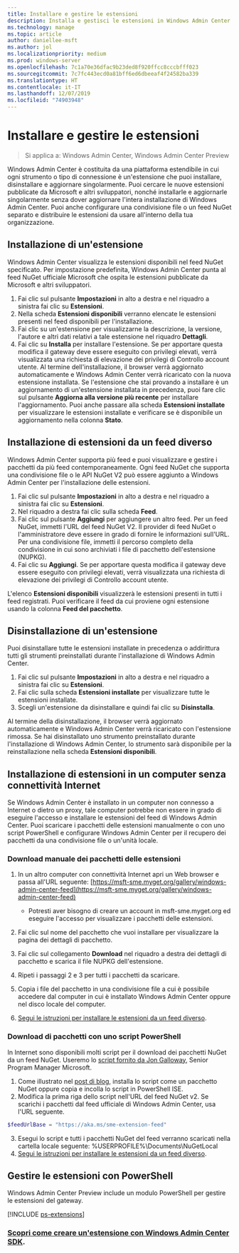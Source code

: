 ```yaml
---
title: Installare e gestire le estensioni
description: Installa e gestisci le estensioni in Windows Admin Center (progetto Honolulu)
ms.technology: manage
ms.topic: article
author: daniellee-msft
ms.author: jol
ms.localizationpriority: medium
ms.prod: windows-server
ms.openlocfilehash: 7c1a70e36dfac9b23ded8f920ffcc8cccbfff023
ms.sourcegitcommit: 7c7fc443ecd0a81bff6ed6dbeeaf4f24582ba339
ms.translationtype: HT
ms.contentlocale: it-IT
ms.lasthandoff: 12/07/2019
ms.locfileid: "74903948"
---
```

# <a name="install-and-manage-extensions"></a>Installare e gestire le estensioni

>Si applica a: Windows Admin Center, Windows Admin Center Preview

Windows Admin Center è costituita da una piattaforma estendibile in cui ogni strumento o tipo di connessione è un'estensione che puoi installare, disinstallare e aggiornare singolarmente. Puoi cercare le nuove estensioni pubblicate da Microsoft e altri sviluppatori, nonché installarle e aggiornarle singolarmente senza dover aggiornare l'intera installazione di Windows Admin Center. Puoi anche configurare una condivisione file o un feed NuGet separato e distribuire le estensioni da usare all'interno della tua organizzazione.

## <a name="installing-an-extension"></a>Installazione di un'estensione

Windows Admin Center visualizza le estensioni disponibili nel feed NuGet specificato. Per impostazione predefinita, Windows Admin Center punta al feed NuGet ufficiale Microsoft che ospita le estensioni pubblicate da Microsoft e altri sviluppatori.

1. Fai clic sul pulsante **Impostazioni** in alto a destra e nel riquadro a sinistra fai clic su **Estensioni**. 
2. Nella scheda **Estensioni disponibili** verranno elencate le estensioni presenti nel feed disponibili per l'installazione.
3. Fai clic su un'estensione per visualizzarne la descrizione, la versione, l'autore e altri dati relativi a tale estensione nel riquadro **Dettagli**.
4. Fai clic su **Installa** per installare l'estensione. Se per apportare questa modifica il gateway deve essere eseguito con privilegi elevati, verrà visualizzata una richiesta di elevazione dei privilegi di Controllo account utente. Al termine dell'installazione, il browser verrà aggiornato automaticamente e Windows Admin Center verrà ricaricato con la nuova estensione installata. Se l'estensione che stai provando a installare è un aggiornamento di un'estensione installata in precedenza, puoi fare clic sul pulsante **Aggiorna alla versione più recente** per installare l'aggiornamento. Puoi anche passare alla scheda **Estensioni installate** per visualizzare le estensioni installate e verificare se è disponibile un aggiornamento nella colonna **Stato**.

## <a name="installing-extensions-from-a-different-feed"></a>Installazione di estensioni da un feed diverso

Windows Admin Center supporta più feed e puoi visualizzare e gestire i pacchetti da più feed contemporaneamente. Ogni feed NuGet che supporta una condivisione file o le API NuGet V2 può essere aggiunto a Windows Admin Center per l'installazione delle estensioni.

1. Fai clic sul pulsante **Impostazioni** in alto a destra e nel riquadro a sinistra fai clic su **Estensioni**.
2. Nel riquadro a destra fai clic sulla scheda **Feed**.
3. Fai clic sul pulsante **Aggiungi** per aggiungere un altro feed. Per un feed NuGet, immetti l'URL del feed NuGet V2. Il provider di feed NuGet o l'amministratore deve essere in grado di fornire le informazioni sull'URL. Per una condivisione file, immetti il percorso completo della condivisione in cui sono archiviati i file di pacchetto dell'estensione (NUPKG).
4. Fai clic su **Aggiungi**. Se per apportare questa modifica il gateway deve essere eseguito con privilegi elevati, verrà visualizzata una richiesta di elevazione dei privilegi di Controllo account utente.

L'elenco **Estensioni disponibili** visualizzerà le estensioni presenti in tutti i feed registrati. Puoi verificare il feed da cui proviene ogni estensione usando la colonna **Feed del pacchetto**.

## <a name="uninstalling-an-extension"></a>Disinstallazione di un'estensione

Puoi disinstallare tutte le estensioni installate in precedenza o addirittura tutti gli strumenti preinstallati durante l'installazione di Windows Admin Center.

1. Fai clic sul pulsante **Impostazioni** in alto a destra e nel riquadro a sinistra fai clic su **Estensioni**. 
2. Fai clic sulla scheda **Estensioni installate** per visualizzare tutte le estensioni installate.
3. Scegli un'estensione da disinstallare e quindi fai clic su **Disinstalla**.

Al termine della disinstallazione, il browser verrà aggiornato automaticamente e Windows Admin Center verrà ricaricato con l'estensione rimossa. Se hai disinstallato uno strumento preinstallato durante l'installazione di Windows Admin Center, lo strumento sarà disponibile per la reinstallazione nella scheda **Estensioni disponibili**.

## <a name="installing-extensions-on-a-computer-without-internet-connectivity"></a>Installazione di estensioni in un computer senza connettività Internet

Se Windows Admin Center è installato in un computer non connesso a Internet o dietro un proxy, tale computer potrebbe non essere in grado di eseguire l'accesso e installare le estensioni del feed di Windows Admin Center. Puoi scaricare i pacchetti delle estensioni manualmente o con uno script PowerShell e configurare Windows Admin Center per il recupero dei pacchetti da una condivisione file o un'unità locale.

### <a name="manually-downloading-extension-packages"></a>Download manuale dei pacchetti delle estensioni

1. In un altro computer con connettività Internet apri un Web browser e passa all'URL seguente: [https://msft-sme.myget.org/gallery/windows-admin-center-feed](https://msft-sme.myget.org/gallery/windows-admin-center-feed) 

   * Potresti aver bisogno di creare un account in msft-sme.myget.org ed eseguire l'accesso per visualizzare i pacchetti delle estensioni.

2. Fai clic sul nome del pacchetto che vuoi installare per visualizzare la pagina dei dettagli di pacchetto.
3. Fai clic sul collegamento **Download** nel riquadro a destra dei dettagli di pacchetto e scarica il file NUPKG dell'estensione.
4. Ripeti i passaggi 2 e 3 per tutti i pacchetti da scaricare.
5. Copia i file del pacchetto in una condivisione file a cui è possibile accedere dal computer in cui è installato Windows Admin Center oppure nel disco locale del computer.
6. [Segui le istruzioni per installare le estensioni da un feed diverso](#installing-extensions-from-a-different-feed).

### <a name="downloading-packages-with-a-powershell-script"></a>Download di pacchetti con uno script PowerShell

In Internet sono disponibili molti script per il download dei pacchetti NuGet da un feed NuGet. Useremo lo [script fornito da Jon Galloway](https://weblogs.asp.net/jongalloway/downloading-a-local-nuget-repository-with-powershell), Senior Program Manager Microsoft.

1. Come illustrato nel [post di blog](https://weblogs.asp.net/jongalloway/downloading-a-local-nuget-repository-with-powershell), installa lo script come un pacchetto NuGet oppure copia e incolla lo script in PowerShell ISE.
2. Modifica la prima riga dello script nell'URL del feed NuGet v2. Se scarichi i pacchetti dal feed ufficiale di Windows Admin Center, usa l'URL seguente.

```powershell
$feedUrlBase = "https://aka.ms/sme-extension-feed"
```

3. Esegui lo script e tutti i pacchetti NuGet del feed verranno scaricati nella cartella locale seguente: %USERPROFILE%\Documents\NuGetLocal
4. [Segui le istruzioni per installare le estensioni da un feed diverso](#installing-extensions-from-a-different-feed).

## <a name="manage-extensions-with-powershell"></a>Gestire le estensioni con PowerShell

Windows Admin Center Preview include un modulo PowerShell per gestire le estensioni del gateway.

[!INCLUDE [ps-extensions](../includes/ps-extensions.md)]

### <a name="learn-more-about-building-an-extension-with-the-windows-admin-center-sdkextendextensibility-overviewmd"></a>[Scopri come creare un'estensione con Windows Admin Center SDK](../extend/extensibility-overview.md).